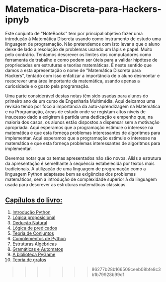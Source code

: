 # Matematica-Discreta-para-Hackers-ipnyb


Este conjunto de "NoteBooks" tem por principal objetivo fazer uma introdução à Matemática Discreta usando como instrumento de estudo uma linguagem de programação. Não pretendemos com isto levar a que o aluno deixe de lado a resolução de problemas usando um lápis e papel. Muito pelo contrário. Tentamos descrever os limites dos computadores como ferramenta de trabalho e como podem ser úteis para a validar hipótese de propriedades em estruturas e teorias matemáticas. É neste sentido que damos a esta apresentação o nome de "Matemática Discreta para Hackers", tentado com isso enfatizar a importância de o aluno desmontar e reescrever uma área importante da matemática, usando apenas a curiosidade e o gosto pela programação.

Uma parte considerável destas notas têm sido usadas para alunos do primeiro ano de um curso de Engenharia Multimédia. Aqui deixamos uma revisão tendo por foco a importância da auto-aprendizagem na Matemática e na Programação, áreas de estudo onde se registam altos níveis de insucesso dado a exigirem à partida uma dedicação e empenho que, na maioria dos casos, os alunos estão dispostos a dispensar sem a motivação apropriada. Aqui esperamos que a programação estimule o interesse na matemática e que esta forneça problemas interessantes de algoritmos para implementar. Aqui esperamos que a programação estimule o interesse na matemática e que esta forneça problemas interessantes de algoritmos para implementar.

Devemos notar que os temas apresentados não são novos. Aliás a estrutura da apresentação é semelhante à sequência estabelecida por textos mais tradicionais. A utilização de uma linguagem de programação como a linguagem Python adaptasse bem as exigências dos problemas matemáticos, sem a introdução de complexidade superior à da linguagem usada para descrever as estruturas matemáticas clássicas.

## [Capílulos do livro:](https://github.com/MelroLeandro/Matematica-Discreta-para-Hackers/blob/master/Index.ipynb)

1. [Introdução Python](https://github.com/MelroLeandro/Matematica-Discreta-para-Hackers/blob/master/Chapter1_Introducao/Chapter1_Introducao.ipynb)
2. [Lógica proposicional](https://github.com/MelroLeandro/Matematica-Discreta-para-Hackers/blob/master/Chapter2_Calculo_Proposicional/Chapter2_Calculo_Proposicional.ipynb)
3. [Dedução Natural](https://github.com/MelroLeandro/Matematica-Discreta-para-Hackers/blob/master/Chapter3_Deducao_Natural/Chapter3_Deducao_Natural.ipynbb)
4. [Lógica de predicados](https://github.com/MelroLeandro/Matematica-Discreta-para-Hackers/blob/master/Chapter4_Logica_de_predicados/Chapter4_Logica_de_predicados.ipynb)
5. [Teoria de Conjuntos](https://github.com/MelroLeandro/Matematica-Discreta-para-Hackers/blob/master/Chapter5_Teoria_de_conjuntos/Teoria_de_conjuntos.ipynb)
6. [Complementos de Python](https://github.com/MelroLeandro/Matematica-Discreta-para-Hackers/blob/master/Chapter6_Python/Chapter6_Python.ipynb)
8. [Estruturas Algébricas](https://github.com/MelroLeandro/Matematica-Discreta-para-Hackers/blob/master/Chapter9_Gramaticas_Automatos/Chapter8_Estruturas_Algebricas.ipynb)
9. [Gramáticas e Automatos](https://github.com/MelroLeandro/Matematica-Discreta-para-Hackers/blob/master/Chapter9_Gramaticas_Automatos/Chapter8_Estruturas_Algebricas.ipynb)
10. [A biblioteca PyGame](https://github.com/MelroLeandro/Matematica-Discreta-para-Hackers/blob/master/jpynb_source/Chapter10_PyGame/Chapter10_PyGame.ipynb)
11. [Teoria de grafos](https://github.com/MelroLeandro/Matematica-Discreta-para-Hackers/blob/master/jpynb_source/Chapter9_Gramaticas_Automatos/Chapter8_Estruturas_Algebricas.ipynb)
>>>>>>> 86277b28b166509ceeb08bfe8c3b1b79928b99df

